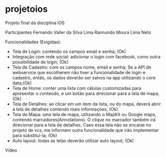# projetoios
Projeto final da disciplina iOS

Participantes
Fernando Valler da Silva Lima
Raimundo Moura Lima Neto

Funcionalidades (Exigidas):
- Tela de Login: contendo os campos email e senha; (Ok)
- Integração com rede social: adicionar o login com facebook, como outra possibilidade de login; (Ok)
- Tela de Cadastro: com os campos nome, email e senha; Se a API de webservice que escolherem não tiver a funcionalidade de login e cadastro, então, os dados deverão ser salvos na app utilizando o core data;(Ok)
- Tela de Home: conter uma lista com células customizadas para apresentar o conteúdo, e um botão para direcionar para a tela de mapa; (Ok)
- Tela de Detalhes: ao clicar em um item da lista, ou do mapa, deverá abrir a tela de detalhes contendo mais informações; (Ok)
- Tela de Mapa: uma tela de mapa, utilizando o MapKit ou Google maps, contendo marcadores(Annotations). O clique no marcador também irá direcionar para a tela de detalhes. Caso essa tela não se encaixe no projeto de vcs, me informem outra funcionalidade que irão implementar para substituí-la; (Ok)
- Auto layout: todas as telas deverão utilizar auto layout; (Ok)

Vídeo
